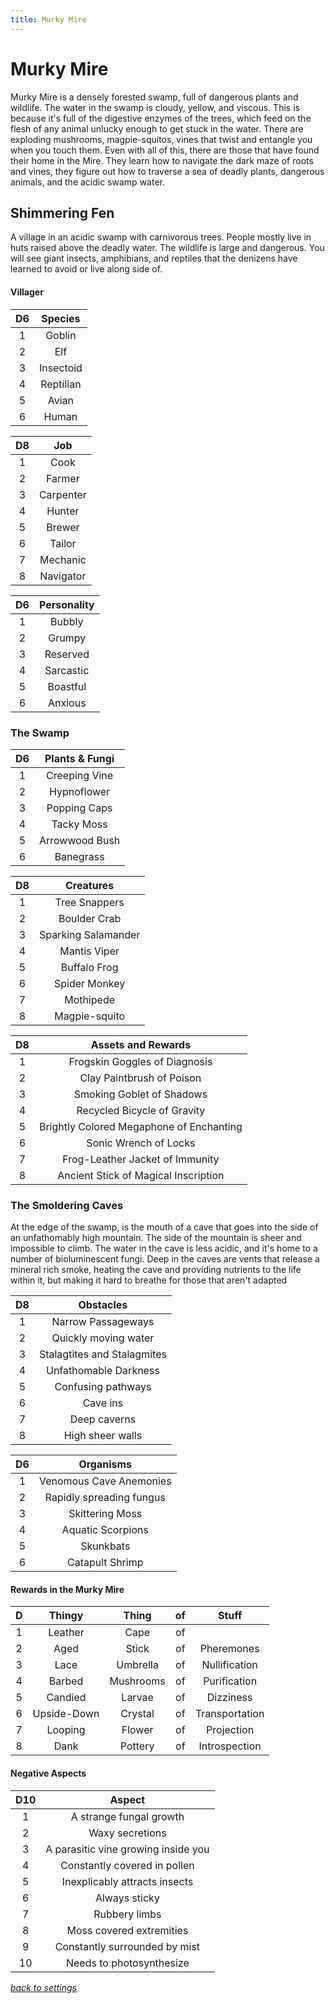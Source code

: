 ```yaml
---
title: Murky Mire
---
```

# Murky Mire

Murky Mire is a densely forested swamp, full of dangerous plants and wildlife. The water in the swamp is cloudy, yellow, and viscous. This is because it's full of the digestive enzymes of the trees, which feed on the flesh of any animal unlucky enough to get stuck in the water. There are exploding mushrooms, magpie-squitos, vines that twist and entangle you when you touch them. Even with all of this, there are those that have found their home in the Mire. They learn how to navigate the dark maze of roots and vines, they figure out how to traverse a sea of deadly plants, dangerous animals, and the acidic swamp water.

## Shimmering Fen

A village in an acidic swamp with carnivorous trees. People mostly live in huts raised above the deadly water. The wildlife is large and dangerous. You will see giant insects, amphibians, and reptiles that the denizens have learned to avoid or live along side of.

#### Villager

D6 | Species
:-: | :-:
1 | Goblin
2 | Elf
3 | Insectoid
4 | Reptilian
5 | Avian
6 | Human

D8 | Job
:-: | :-:
1 | Cook
2 | Farmer
3 | Carpenter
4 | Hunter
5 | Brewer
6 | Tailor
7 | Mechanic
8 | Navigator

D6 | Personality
:-: | :-:
1 | Bubbly
2 | Grumpy
3 | Reserved
4 | Sarcastic
5 | Boastful
6 | Anxious

### The Swamp

D6 | Plants & Fungi
:-: | :-:
1 | Creeping Vine
2 | Hypnoflower
3 | Popping Caps
4 | Tacky Moss
5 | Arrowwood Bush
6 | Banegrass

D8 | Creatures
:-: | :-:
1 | Tree Snappers
2 | Boulder Crab
3 | Sparking Salamander
4 | Mantis Viper
5 | Buffalo Frog
6 | Spider Monkey
7 | Mothipede
8 | Magpie-squito

D8 | Assets and Rewards
:-: | :-:
1 | Frogskin Goggles of Diagnosis
2 | Clay Paintbrush of Poison
3 | Smoking Goblet of Shadows
4 | Recycled Bicycle of Gravity
5 | Brightly Colored Megaphone of Enchanting
6 | Sonic Wrench of Locks
7 | Frog-Leather Jacket of Immunity
8 | Ancient Stick of Magical Inscription

### The Smoldering Caves

At the edge of the swamp, is the mouth of a cave that goes into the side of an unfathomably high mountain. The side of the mountain is sheer and impossible to climb. The water in the cave is less acidic, and it's home to a number of bioluminescent fungi. Deep in the caves are vents that release a mineral rich smoke, heating the cave and providing nutrients to the life within it, but making it hard to breathe for those that aren't adapted

D8 | Obstacles
:-: | :-:
1 | Narrow Passageways
2 | Quickly moving water
3 | Stalagtites and Stalagmites
4 | Unfathomable Darkness
5 | Confusing pathways
6 | Cave ins
7 | Deep caverns
8 | High sheer walls

D6 | Organisms
:-: | :-:
1 | Venomous Cave Anemonies
2 | Rapidly spreading fungus
3 | Skittering Moss
4 | Aquatic Scorpions
5 | Skunkbats
6 | Catapult Shrimp

#### Rewards in the Murky Mire

D | Thingy | Thing | of | Stuff
:-: | :-:  | :-:   | :-: | :-:
1 | Leather | Cape | of | |Bioluminesence
2 | Aged | Stick | of | Pheremones
3 | Lace | Umbrella | of | Nullification
4 | Barbed | Mushrooms | of | Purification
5 | Candied | Larvae | of | Dizziness
6 | Upside-Down | Crystal | of | Transportation
7 | Looping | Flower | of | Projection
8 | Dank | Pottery | of | Introspection

#### Negative Aspects

D10 | Aspect
:-: | :-:
1   | A strange fungal growth
2   | Waxy secretions
3   | A parasitic vine growing inside you
4   | Constantly covered in pollen
5   | Inexplicably attracts insects
6   | Always sticky
7   | Rubbery limbs
8   | Moss covered extremities
9   | Constantly surrounded by mist
10  | Needs to photosynthesize

*[back to settings](../setting)*
